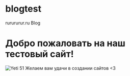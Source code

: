 # blogtest
rurururur.ru Blog
# Добро пожаловать на наш тестовый сайт!
![Yeti 51](https://user-images.githubusercontent.com/101564992/158374330-f3c77512-a1c8-4517-8c02-93e5c6c24d35.png)
Желаем вам удачи в создании сайтов <3
